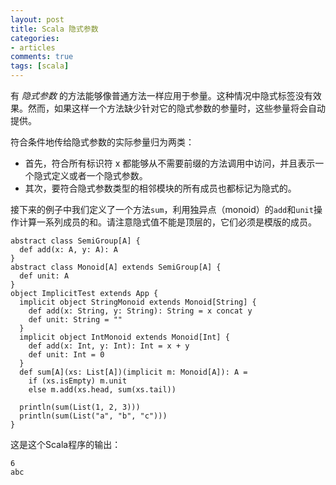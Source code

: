 ```yaml
---
layout: post
title: Scala 隐式参数
categories:
- articles
comments: true
tags: [scala]
---
```


有 _隐式参数_ 的方法能够像普通方法一样应用于参量。这种情况中隐式标签没有效果。然而，如果这样一个方法缺少针对它的隐式参数的参量时，这些参量将会自动提供。

符合条件地传给隐式参数的实际参量归为两类：

* 首先，符合所有标识符 x 都能够从不需要前缀的方法调用中访问，并且表示一个隐式定义或者一个隐式参数。
* 其次，要符合隐式参数类型的相邻模块的所有成员也都标记为隐式的。

接下来的例子中我们定义了一个方法`sum`，利用独异点（monoid）的`add`和`unit`操作计算一系列成员的和。请注意隐式值不能是顶层的，它们必须是模版的成员。

    abstract class SemiGroup[A] {
      def add(x: A, y: A): A
    }
    abstract class Monoid[A] extends SemiGroup[A] {
      def unit: A
    }
    object ImplicitTest extends App {
      implicit object StringMonoid extends Monoid[String] {
        def add(x: String, y: String): String = x concat y
        def unit: String = ""
      }
      implicit object IntMonoid extends Monoid[Int] {
        def add(x: Int, y: Int): Int = x + y
        def unit: Int = 0
      }
      def sum[A](xs: List[A])(implicit m: Monoid[A]): A =
        if (xs.isEmpty) m.unit
        else m.add(xs.head, sum(xs.tail))

      println(sum(List(1, 2, 3)))
      println(sum(List("a", "b", "c")))
    }

这是这个Scala程序的输出：

    6
    abc
